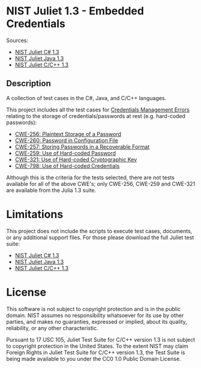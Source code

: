 # NIST Juliet 1.3 - Embedded Credentials

Sources:
* [NIST Juliet C# 1.3](https://samate.nist.gov/SARD/test-suites/110)
* [NIST Juliet Java 1.3](https://samate.nist.gov/SARD/test-suites/111)
* [NIST Juliet C/C++ 1.3](https://samate.nist.gov/SARD/test-suites/112)

## Description

A collection of test cases in the C#, Java, and C/C++ languages.

This project includes all the test cases for [Credentials Management Errors](https://cwe.mitre.org/data/definitions/255.html) relating to the storage of credentials/passwords at rest (e.g. hard-coded passwords):

* [CWE-256: Plaintext Storage of a Password](https://cwe.mitre.org/data/definitions/256.html)
* [CWE-260: Password in Configuration File](https://cwe.mitre.org/data/definitions/260.html)
* [CWE-257: Storing Passwords in a Recoverable Format](https://cwe.mitre.org/data/definitions/257.html)
* [CWE-259: Use of Hard-coded Password](https://cwe.mitre.org/data/definitions/259.html)
* [CWE-321: Use of Hard-coded Cryptographic Key](https://cwe.mitre.org/data/definitions/321.html)
* [CWE-798: Use of Hard-coded Credentials](https://cwe.mitre.org/data/definitions/798.html)

Although this is the criteria for the tests selected, there are not tests available for all of the above CWE's; only CWE-256, CWE-259 and CWE-321 are available from the Julia 1.3 suite.

# Limitations

This project does not include the scripts to execute test cases, documents, or any additional support files. For those please download the full Juliet test suite:

* [NIST Juliet C# 1.3](https://github.com/0x736E/NIST-Juliet-CSharp-1.3)
* [NIST Juliet Java 1.3](https://github.com/0x736E/NIST-Juliet-Java-1.3)
* [NIST Juliet C/C++ 1.3](https://github.com/0x736E/NIST-Juliet-C-CPP-1.3)

# License

This software is not subject to copyright protection and is in the public domain. NIST assumes no responsibility whatsoever for its use by other parties, and makes no guaranties, expressed or implied, about its quality, reliability, or any other characteristic.

Pursuant to 17 USC 105, Juliet Test Suite for C/C++ version 1.3 is not subject to copyright protection in the United States. To the extent NIST may claim Foreign Rights in Juliet Test Suite for C/C++ version 1.3, the Test Suite is being made available to you under the CC0 1.0 Public Domain License.
